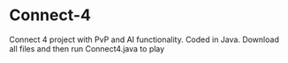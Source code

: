 # Connect-4
Connect 4 project with PvP and AI functionality.  Coded in Java.
Download all files and then run Connect4.java to play
